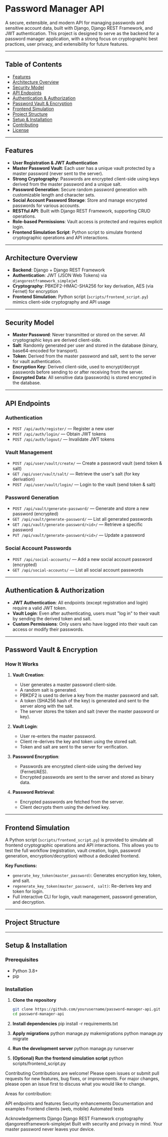 # Password Manager API

A secure, extensible, and modern API for managing passwords and sensitive account data, built with Django, Django REST Framework, and JWT authentication. This project is designed to serve as the backend for a password manager application, with a strong focus on cryptographic best practices, user privacy, and extensibility for future features.

---

## Table of Contents

- [Features](#features)
- [Architecture Overview](#architecture-overview)
- [Security Model](#security-model)
- [API Endpoints](#api-endpoints)
- [Authentication & Authorization](#authentication--authorization)
- [Password Vault & Encryption](#password-vault--encryption)
- [Frontend Simulation](#frontend-simulation)
- [Project Structure](#project-structure)
- [Setup & Installation](#setup--installation)
- [Contributing](#contributing)
- [License](#license)

---

## Features

- **User Registration & JWT Authentication**
- **Master Password Vault**: Each user has a unique vault protected by a master password (never sent to the server).
- **Strong Cryptography**: Passwords are encrypted client-side using keys derived from the master password and a unique salt.
- **Password Generation**: Secure random password generation with customizable length and character sets.
- **Social Account Password Storage**: Store and manage encrypted passwords for various accounts.
- **RESTful API**: Built with Django REST Framework, supporting CRUD operations.
- **Role-based Permissions**: Vault access is protected and requires explicit login.
- **Frontend Simulation Script**: Python script to simulate frontend cryptographic operations and API interactions.

---

## Architecture Overview

- **Backend**: Django + Django REST Framework
- **Authentication**: JWT (JSON Web Tokens) via `djangorestframework_simplejwt`
- **Cryptography**: PBKDF2-HMAC-SHA256 for key derivation, AES (via Fernet) for encryption
- **Frontend Simulation**: Python script (`scripts/frontend_script.py`) mimics client-side cryptography and API usage

---

## Security Model

- **Master Password**: Never transmitted or stored on the server. All cryptographic keys are derived client-side.
- **Salt**: Randomly generated per user and stored in the database (binary, base64-encoded for transport).
- **Token**: Derived from the master password and salt, sent to the server for vault authentication.
- **Encryption Key**: Derived client-side, used to encrypt/decrypt passwords before sending to or after receiving from the server.
- **Encrypted Data**: All sensitive data (passwords) is stored encrypted in the database.

---

## API Endpoints

### Authentication

- `POST /api/auth/register/` — Register a new user
- `POST /api/auth/login/` — Obtain JWT tokens
- `POST /api/auth/logout/` — Invalidate JWT tokens

### Vault Management

- `POST /api/user/vault/create/` — Create a password vault (send token & salt)
- `GET /api/user/vault/salt/` — Retrieve the user's salt (for key derivation)
- `POST /api/user/vault/login/` — Login to the vault (send token & salt)

### Password Generation

- `POST /api/vault/generate-password/` — Generate and store a new password (encrypted)
- `GET /api/vault/generate-password/` — List all generated passwords
- `GET /api/vault/generate-password/<id>/` — Retrieve a specific password
- `PUT /api/vault/generate-password/<id>/` — Update a password

### Social Account Passwords

- `POST /api/social-accounts/` — Add a new social account password (encrypted)
- `GET /api/social-accounts/` — List all social account passwords

---

## Authentication & Authorization

- **JWT Authentication**: All endpoints (except registration and login) require a valid JWT token.
- **Vault Login**: Even after authenticating, users must "log in" to their vault by sending the derived token and salt.
- **Custom Permissions**: Only users who have logged into their vault can access or modify their passwords.

---

## Password Vault & Encryption

### How It Works

1. **Vault Creation**:  
   - User generates a master password client-side.
   - A random salt is generated.
   - PBKDF2 is used to derive a key from the master password and salt.
   - A token (SHA256 hash of the key) is generated and sent to the server along with the salt.
   - The server stores the token and salt (never the master password or key).

2. **Vault Login**:  
   - User re-enters the master password.
   - Client re-derives the key and token using the stored salt.
   - Token and salt are sent to the server for verification.

3. **Password Encryption**:  
   - Passwords are encrypted client-side using the derived key (Fernet/AES).
   - Encrypted passwords are sent to the server and stored as binary data.

4. **Password Retrieval**:  
   - Encrypted passwords are fetched from the server.
   - Client decrypts them using the derived key.

---

## Frontend Simulation

A Python script (`scripts/frontend_script.py`) is provided to simulate all frontend cryptographic operations and API interactions. This allows you to test the full workflow (registration, vault creation, login, password generation, encryption/decryption) without a dedicated frontend.

**Key Functions:**
- `generate_key_token(master_password)`: Generates encryption key, token, and salt.
- `regenerate_key_token(master_password, salt)`: Re-derives key and token for login.
- Full interactive CLI for login, vault management, password generation, and decryption.

---

## Project Structure

---

## Setup & Installation

### Prerequisites

- Python 3.8+
- pip

### Installation

1. **Clone the repository**
   ```bash
   git clone https://github.com/yourusername/password-manager-api.git
   cd password-manager-api

2. **Install dependencies**
    pip install -r requirements.txt

3. **Apply migrations**
    python manage.py makemigrations
    python manage.py migrate

4. **Run the development server**
 python manage.py runserver

5. **(Optional) Run the frontend simulation script**
 python scripts/frontend_script.py

Contributing
Contributions are welcome! Please open issues or submit pull requests for new features, bug fixes, or improvements.
For major changes, please open an issue first to discuss what you would like to change.

Areas for contribution:

API endpoints and features
Security enhancements
Documentation and examples
Frontend clients (web, mobile)
Automated tests

Acknowledgements
Django
Django REST Framework
cryptography
djangorestframework-simplejwt
Built with security and privacy in mind. Your master password never leaves your device.